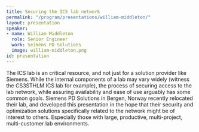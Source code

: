 ```yaml
---
title: Securing the ICS lab network
permalink: "/program/presentations/william-middleton/"
layout: presentation
speaker:
- name: William Middleton
  role: Senior Engineer
  work: Seimens PD Solutions
  image: william-middleton.png
id: presentation
---
```


The ICS lab is an critical resource, and not just for a solution provider like Siemens.  While the internal components of a lab may vary widely (witness the CS3STHLM ICS lab for example), the process of securing access to the lab network, while assuring availability and ease of use arguably has some common goals. Siemens PD Solutions in Bergen, Norway recently relocated their lab, and developed this presentation in the hope that their security and optimization solutions specifically related to the network might be of interest to others. Especially those with large, productive, multi-project, multi-customer lab environments.